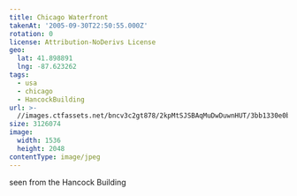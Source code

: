```yaml
---
title: Chicago Waterfront
takenAt: '2005-09-30T22:50:55.000Z'
rotation: 0
license: Attribution-NoDerivs License
geo:
  lat: 41.898891
  lng: -87.623262
tags:
  - usa
  - chicago
  - HancockBuilding
url: >-
  //images.ctfassets.net/bncv3c2gt878/2kpMtSJSBAqMuDwDuwnHUT/3bb1330e0b14d176c698a2115291e605/chicago-waterfront_4324889531_o
size: 3126074
image:
  width: 1536
  height: 2048
contentType: image/jpeg
---
```


seen from the Hancock Building